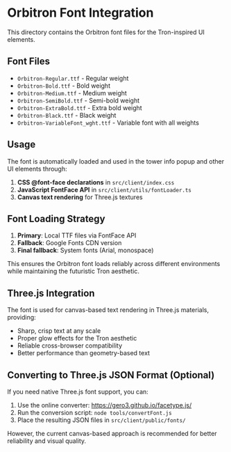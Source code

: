 # Orbitron Font Integration

This directory contains the Orbitron font files for the Tron-inspired UI elements.

## Font Files

- `Orbitron-Regular.ttf` - Regular weight
- `Orbitron-Bold.ttf` - Bold weight
- `Orbitron-Medium.ttf` - Medium weight
- `Orbitron-SemiBold.ttf` - Semi-bold weight
- `Orbitron-ExtraBold.ttf` - Extra bold weight
- `Orbitron-Black.ttf` - Black weight
- `Orbitron-VariableFont_wght.ttf` - Variable font with all weights

## Usage

The font is automatically loaded and used in the tower info popup and other UI elements through:

1. **CSS @font-face declarations** in `src/client/index.css`
2. **JavaScript FontFace API** in `src/client/utils/fontLoader.ts`
3. **Canvas text rendering** for Three.js textures

## Font Loading Strategy

1. **Primary**: Local TTF files via FontFace API
2. **Fallback**: Google Fonts CDN version
3. **Final fallback**: System fonts (Arial, monospace)

This ensures the Orbitron font loads reliably across different environments while maintaining the futuristic Tron aesthetic.

## Three.js Integration

The font is used for canvas-based text rendering in Three.js materials, providing:

- Sharp, crisp text at any scale
- Proper glow effects for the Tron aesthetic
- Reliable cross-browser compatibility
- Better performance than geometry-based text

## Converting to Three.js JSON Format (Optional)

If you need native Three.js font support, you can:

1. Use the online converter: https://gero3.github.io/facetype.js/
2. Run the conversion script: `node tools/convertFont.js`
3. Place the resulting JSON files in `src/client/public/fonts/`

However, the current canvas-based approach is recommended for better reliability and visual quality.
